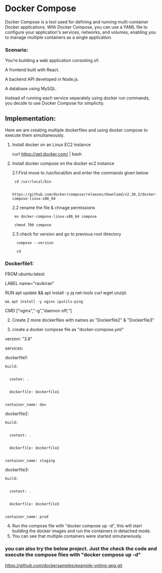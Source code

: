 # Docker Compose
Docker Compose is a tool used for defining and running multi-container Docker applications. With Docker Compose, you can use a YAML file to configure your application's services, networks, and volumes, enabling you to manage multiple containers as a single application.

### Scenario: 
You’re building a web application consisting of: 

A frontend built with React. 

A backend API developed in Node.js. 

A database using MySQL. 

Instead of running each service separately using docker run commands, you decide to use Docker Compose for simplicity.

## Implementation:

Here we are creating multiple dockerfiles and using docker compose to execute them simultaneously.

1. Install docker on an Linux EC2 instance
   
   curl https://get.docker.com/ | bash
   
2. Install docker compose on the docker ec2 instance
   
   2.1 First move to /usr/local/bin and enter the commands given below
   
        cd /usr/local/bin
   
        https://github.com/docker/compose/releases/download/v2.30.3/docker-compose-linux-x86_64
   
   2.2 rename the file & chnage permissions
   
        mv docker-compose-linux-x86_64 compose
   
        chmod 700 compose
   
   2.3 check for version and go to previous root directory
   
         compose --version
   
         cd
   
### Dockerfile1:

FROM ubuntu:latest

LABEL name="ravikiran"

RUN apt update && apt install -y jq net-tools curl wget unzip\

    && apt install -y nginx iputils-ping

CMD ["nginx","-g","daemon off;"]

2. Create 2 more dockerfiles with names as "Dockerfile2" & "Dockerfile3"

3. create a docker compose file as "docker-compose.yml"
   
version: "3.8"


services:


  dockerfile1:

  
    build:

    
      contex: .

      
      dockerfile: dockerfile1

      
    container_name: dev

    
  dockerfile2:

  
    build:

    
      context: .

      
      dockerfile: dockerfile2

      
    container_name: staging

    
  dockerfile3:

  
    build:

    
      context: .

      
      dockerfile: dockerfile3

      
    container_name: prod

4. Run the compose file with "docker compose up -d", this will start building the docker images and run the containers in detached mode.
5. You can see that multiple containers were started simutaneously.

### you can also try the below project. Just the check the code and execute the compose files with "docker compose up -d"
 
 https://github.com/dockersamples/example-voting-app.git
 
 

